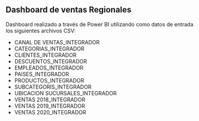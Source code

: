 ## Dashboard de ventas Regionales
Dashboard realizado a través de Power BI utilizando como datos de entrada los siguientes archivos CSV:
- CANAL DE VENTAS_INTEGRADOR
- CATEGORIAS_INTEGRADOR
- CLIENTES_INTEGRADOR
- DESCUENTOS_INTEGRADOR
- EMPLEADOS_INTEGRADOR
- PAISES_INTEGRADOR
- PRODUCTOS_INTEGRADOR
- SUBCATEGORIS_INTEGRADOR
- UBICACION SUCURSALES_INTEGRADOR
- VENTAS 2018_INTEGRADOR
- VENTAS 2019_INTEGRADOR
- VENTAS 2020_INTEGRADOR

